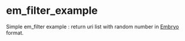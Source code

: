 # em_filter_example
Simple em_filter example : return uri list with random number in [Embryo](https://github.com/EmergenceSystem/Embryo) format.
